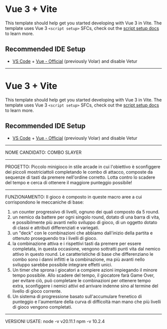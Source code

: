 # Vue 3 + Vite

This template should help get you started developing with Vue 3 in Vite. The template uses Vue 3 `<script setup>` SFCs, check out the [script setup docs](https://v3.vuejs.org/api/sfc-script-setup.html#sfc-script-setup) to learn more.

## Recommended IDE Setup

- [VS Code](https://code.visualstudio.com/) + [Vue - Official](https://marketplace.visualstudio.com/items?itemName=Vue.volar) (previously Volar) and disable Vetur

- - - - - - - - -- - - - - - - - -- 
# Vue 3 + Vite

This template should help get you started developing with Vue 3 in Vite. The template uses Vue 3 `<script setup>` SFCs, check out the [script setup docs](https://v3.vuejs.org/api/sfc-script-setup.html#sfc-script-setup) to learn more.

## Recommended IDE Setup

- [VS Code](https://code.visualstudio.com/) + [Vue - Official](https://marketplace.visualstudio.com/items?itemName=Vue.volar) (previously Volar) and disable Vetur

- - - - - - - - - - - - - - - - - - - - - - - - - - - - - - - - - - - - - - - - - -
NOME CANDIDATO: COMBO SLAYER
- - - - - - - - - - - - - - - - - - - - - - - - - - - - - - - - - - - - - - - - - -
PROGETTO:
Piccolo minigioco in stile arcade in cui l'obiettivo è sconfiggere dei piccoli mostriciattoli completando le combo di attacco, composte da sequenze di tasti da premere nell'ordine corretto. Lotta contro lo scadere del tempo e cerca di ottenere il maggiore punteggio possibile!
- - - - - - - - - - - - - - - - - - - - - - - - - - - - - - - - - - - - - - - - - -
FUNZIONAMENTO:
Il gioco è composto in queste macro aree a cui corrispondono le meccaniche di base:
1. un counter progressivo di livelli, ognuno dei quali composto da 5 round.
2. un nemico da battere per ogni singolo round, dotato di una barra di vita, e possibilmente più avanti nello sviluppo di gioco, di un oggetto dotato di classi e attributi differenziati e variegati.
3. un "deck" con le combinazioni che abbiamo dall'inizio della partita e ottenuto proseguendo tra i livelli di gioco.
4. la combinazione attiva e i rispettivi tasti da premere per essere completata, in questa occasione, vengono sottratti punti vita dal nemico attivo in questo round. Le caratteristiche di base che differenziano le combo sono i danni inflitti e la combinazione, ma più avanti nello sviluppo sarebbe possibile integrare effetti unici.
5. Un timer che sprona i giocatori a compiere azioni impiegando il minore tempo possibile. Allo scadere del tempo, il giocatore farà Game Over, per evitare ciò, può completare le combinazioni per ottenere tempo extra, sconfiggere i nemici attivi ed arrivare indenne sino al termine del livello di gioco corrente.
6. Un sistema di progressione basato sull'accumulare frenetico di punteggio e l'aumentare della curva di difficoltà man mano che più livelli di gioco vengono completati.
- - - - - - - - - - - - - - - - - - - - - - - - - - - - - - - - - - - - - - - - - -
VERSIONI USATE:
node -v
v20.11.1
npm -v
10.2.4




